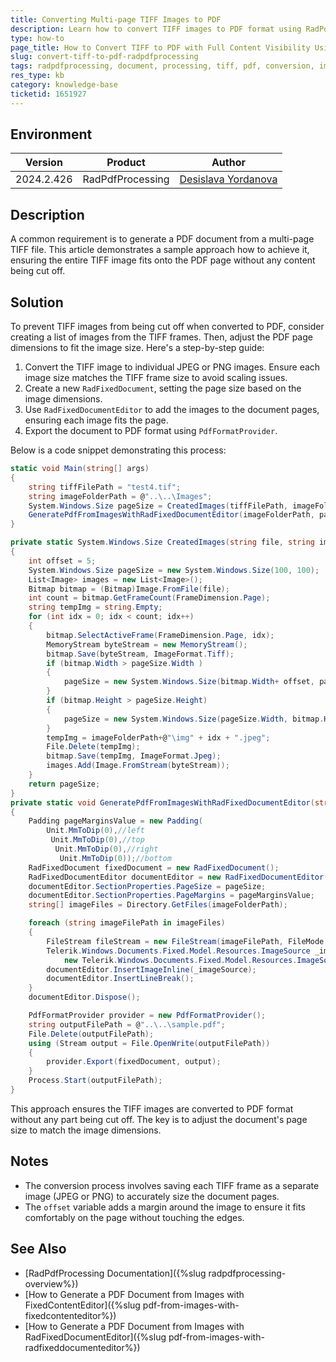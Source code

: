 ```yaml
---
title: Converting Multi-page TIFF Images to PDF 
description: Learn how to convert TIFF images to PDF format using RadPdfProcessing while ensuring the whole image fits onto the page without being cut off.
type: how-to
page_title: How to Convert TIFF to PDF with Full Content Visibility Using RadPdfProcessing
slug: convert-tiff-to-pdf-radpdfprocessing
tags: radpdfprocessing, document, processing, tiff, pdf, conversion, image, fit,
res_type: kb
category: knowledge-base
ticketid: 1651927
---
```


## Environment

| Version | Product | Author | 
| --- | --- | ---- | 
| 2024.2.426| RadPdfProcessing|[Desislava Yordanova](https://www.telerik.com/blogs/author/desislava-yordanova)| 

## Description

A common requirement is to generate a PDF document from a multi-page TIFF file. This article demonstrates a sample approach how to achieve it, ensuring the entire TIFF image fits onto the PDF page without any content being cut off.

## Solution

To prevent TIFF images from being cut off when converted to PDF, consider creating a list of images from the TIFF frames. Then, adjust the PDF page dimensions to fit the image size. Here's a step-by-step guide:

1. Convert the TIFF image to individual JPEG or PNG images. Ensure each image size matches the TIFF frame size to avoid scaling issues.
2. Create a new `RadFixedDocument`, setting the page size based on the image dimensions.
3. Use `RadFixedDocumentEditor` to add the images to the document pages, ensuring each image fits the page.
4. Export the document to PDF format using `PdfFormatProvider`.

Below is a code snippet demonstrating this process:

```csharp
static void Main(string[] args)
{
    string tiffFilePath = "test4.tif";
    string imageFolderPath = @"..\..\Images";
    System.Windows.Size pageSize = CreatedImages(tiffFilePath, imageFolderPath);
    GeneratePdfFromImagesWithRadFixedDocumentEditor(imageFolderPath, pageSize);
}

private static System.Windows.Size CreatedImages(string file, string imageFolderPath)
{
    int offset = 5;
    System.Windows.Size pageSize = new System.Windows.Size(100, 100);
    List<Image> images = new List<Image>();
    Bitmap bitmap = (Bitmap)Image.FromFile(file);
    int count = bitmap.GetFrameCount(FrameDimension.Page);
    string tempImg = string.Empty;
    for (int idx = 0; idx < count; idx++)
    {
        bitmap.SelectActiveFrame(FrameDimension.Page, idx);
        MemoryStream byteStream = new MemoryStream();
        bitmap.Save(byteStream, ImageFormat.Tiff);
        if (bitmap.Width > pageSize.Width )
        {
            pageSize = new System.Windows.Size(bitmap.Width+ offset, pageSize.Height);
        }
        if (bitmap.Height > pageSize.Height)
        {
            pageSize = new System.Windows.Size(pageSize.Width, bitmap.Height + offset);
        }
        tempImg = imageFolderPath+@"\img" + idx + ".jpeg";
        File.Delete(tempImg);
        bitmap.Save(tempImg, ImageFormat.Jpeg);
        images.Add(Image.FromStream(byteStream));
    }
    return pageSize;
}
private static void GeneratePdfFromImagesWithRadFixedDocumentEditor(string imageFolderPath, System.Windows.Size pageSize)
{
    Padding pageMarginsValue = new Padding(
        Unit.MmToDip(0),//left
         Unit.MmToDip(0),//top
          Unit.MmToDip(0),//right
           Unit.MmToDip(0));//bottom 
    RadFixedDocument fixedDocument = new RadFixedDocument();
    RadFixedDocumentEditor documentEditor = new RadFixedDocumentEditor(fixedDocument);
    documentEditor.SectionProperties.PageSize = pageSize;
    documentEditor.SectionProperties.PageMargins = pageMarginsValue;
    string[] imageFiles = Directory.GetFiles(imageFolderPath);

    foreach (string imageFilePath in imageFiles)
    {
        FileStream fileStream = new FileStream(imageFilePath, FileMode.Open);
        Telerik.Windows.Documents.Fixed.Model.Resources.ImageSource _imageSource =
            new Telerik.Windows.Documents.Fixed.Model.Resources.ImageSource(fileStream);
        documentEditor.InsertImageInline(_imageSource);
        documentEditor.InsertLineBreak();
    }
    documentEditor.Dispose();

    PdfFormatProvider provider = new PdfFormatProvider();
    string outputFilePath = @"..\..\sample.pdf";
    File.Delete(outputFilePath);
    using (Stream output = File.OpenWrite(outputFilePath))
    {
        provider.Export(fixedDocument, output);
    }
    Process.Start(outputFilePath);
}
```
This approach ensures the TIFF images are converted to PDF format without any part being cut off. The key is to adjust the document's page size to match the image dimensions.

## Notes

- The conversion process involves saving each TIFF frame as a separate image (JPEG or PNG) to accurately size the document pages.
- The `offset` variable adds a margin around the image to ensure it fits comfortably on the page without touching the edges.

## See Also

- [RadPdfProcessing Documentation]({%slug radpdfprocessing-overview%})
- [How to Generate a PDF Document from Images with FixedContentEditor]({%slug pdf-from-images-with-fixedcontenteditor%})
- [How to Generate a PDF Document from Images with RadFixedDocumentEditor]({%slug pdf-from-images-with-radfixeddocumenteditor%})
